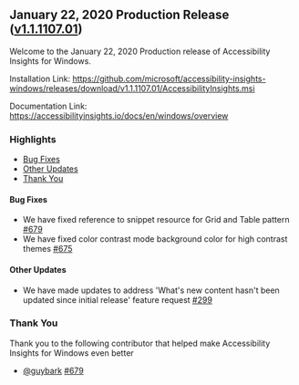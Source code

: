 ## January 22, 2020 Production Release ([v1.1.1107.01](https://github.com/Microsoft/accessibility-insights-windows/releases/tag/v1.1.1107.01))

Welcome to the January 22, 2020 Production release of Accessibility Insights for Windows.

Installation Link: https://github.com/microsoft/accessibility-insights-windows/releases/download/v1.1.1107.01/AccessibilityInsights.msi

Documentation Link: https://accessibilityinsights.io/docs/en/windows/overview

### Highlights

- [Bug Fixes](#bug-fixes)
- [Other Updates](#other-updates)
- [Thank You](#thank-you)

#### Bug Fixes

- We have fixed reference to snippet resource for Grid and Table pattern [#679](https://github.com/microsoft/accessibility-insights-windows/pull/679)
- We have fixed color contrast mode background color for high contrast themes [#675](https://github.com/microsoft/accessibility-insights-windows/issues/675)

#### Other Updates

- We have made updates to address 'What's new content hasn't been updated since initial release' feature request [#299](https://github.com/microsoft/accessibility-insights-windows/issues/299)

### Thank You

Thank you to the following contributor that helped make Accessibility Insights for Windows even better

- [@guybark](https://github.com/guybark) [#679](https://github.com/microsoft/accessibility-insights-windows/pull/679)